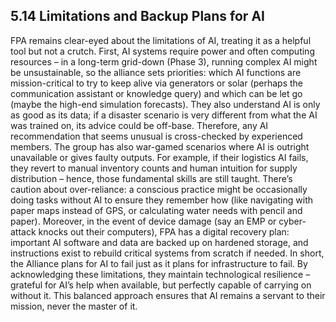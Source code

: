 ## 5.14 Limitations and Backup Plans for AI

FPA remains clear-eyed about the limitations of AI, treating it as a helpful tool but not a crutch. First, AI systems require power and often computing resources – in a long-term grid-down (Phase 3), running complex AI might be unsustainable, so the alliance sets priorities: which AI functions are mission-critical to try to keep alive via generators or solar (perhaps the communication assistant or knowledge query) and which can be let go (maybe the high-end simulation forecasts). They also understand AI is only as good as its data; if a disaster scenario is very different from what the AI was trained on, its advice could be off-base. Therefore, any AI recommendation that seems unusual is cross-checked by experienced members. The group has also war-gamed scenarios where AI is outright unavailable or gives faulty outputs. For example, if their logistics AI fails, they revert to manual inventory counts and human intuition for supply distribution – hence, those fundamental skills are still taught. There’s caution about over-reliance: a conscious practice might be occasionally doing tasks without AI to ensure they remember how (like navigating with paper maps instead of GPS, or calculating water needs with pencil and paper). Moreover, in the event of device damage (say an EMP or cyber-attack knocks out their computers), FPA has a digital recovery plan: important AI software and data are backed up on hardened storage, and instructions exist to rebuild critical systems from scratch if needed. In short, the Alliance plans for AI to fail just as it plans for infrastructure to fail. By acknowledging these limitations, they maintain technological resilience – grateful for AI’s help when available, but perfectly capable of carrying on without it. This balanced approach ensures that AI remains a servant to their mission, never the master of it.